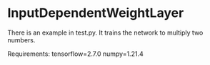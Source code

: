 # InputDependentWeightLayer

There is an example in test.py. It trains the network to multiply two numbers.

Requirements:
tensorflow=2.7.0
numpy=1.21.4

